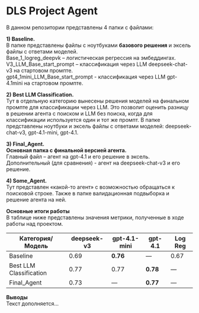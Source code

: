 # DLS Project Agent  

В данном репозитории представлены 4 папки с файлами:  

**1)	Baseline.**  
В папке представлены файлы с ноутбуками **базового решения** и эксель файлы с ответами моделей.  
Base_1_logreg_deepvk – логистическая регрессия на эмбеддингах.  
V3_LLM_Base_start_prompt – классификация через LLM deepseek-chat-v3 на стартовом промпте.  
gpt4_1mini_LLM_Base_start_prompt - классификация через LLM gpt-4.1mini на стартовом промпте.  

**2) Best LLM Classification.**  
Тут в отдельную категорию вынесены решения моделей на финальном промпте  для классификации через LLM. Это позволит оценить разницу в решении агента с поиском и LLM без поиска, когда для классификации используется один и тот же промпт. 
В папке представлены ноутбуки и эксель файлы с ответами моделей: deepseek-chat-v3, gpt-4.1-mini, gpt-4.1.  

**3) Final_Agent.**  
**Основная папка с финальной версией агента.**  
Главный файл – агент на gpt-4.1 и его решение в эксель.  
Дополнительный (для сравнения) - агент на deepseek-chat-v3 и его решение.  

**4) Some_Agent.**  
Тут представлен «какой-то агент» с возможностью обращаться к поисковой строке. Также в папке валидационная подвыборка и решение агента на ней.  

**Основные итоги работы**  
В таблице ниже представлены значения метрики, полученные в ходе работы над проектом.  

| Категория/Модель        | deepseek-v3 | gpt-4.1-mini | gpt-4.1 | Log Reg |
|-------------------------|-------------|--------------|---------|---------|
| Baseline                | 0.69        | **0.76**     | —       | 0.67    |
| Best LLM Classification | 0.77        | 0.77         | **0.78**| —       |
| Final_Agent             | 0.73        | —            | **0.77**| —       |  

**Выводы**  
Текст дополняется...




 
